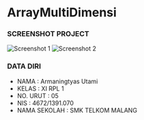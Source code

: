 # ArrayMultiDimensi
### SCREENSHOT PROJECT
![Screenshot 1](https://s29.postimg.org/lnnkozeaf/image.png)
![Screenshot 2](https://s27.postimg.org/qghlcwpj7/image.png)
<br>

### DATA DIRI
- NAMA      : Armaningtyas Utami
- KELAS     : XI RPL 1
- NO. URUT  : 05
- NIS       : 4672/1391.070
- NAMA SEKOLAH  : SMK TELKOM MALANG
